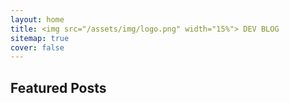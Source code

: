 ```yaml
---
layout: home
title: <img src="/assets/img/logo.png" width="15%"> DEV BLOG
sitemap: true
cover: false
---
```


## Featured Posts

<!--posts-->



<!-- See [Posts](/posts/) for more
{:.read-more} -->